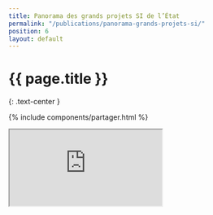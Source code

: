 ```yaml
---
title: Panorama des grands projets SI de l’État
permalink: "/publications/panorama-grands-projets-si/"
position: 6
layout: default
---
```


# {{ page.title }}
{: .text-center }

{% include components/partager.html %}


<div class="responsive-embed">
  <iframe class="no-border" src="https://disic.github.io/panorama/" allowfullscreen></iframe>
</div>
